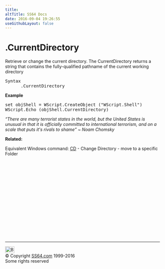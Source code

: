 ```yaml
---
title:
altTitle: SS64 Docs
date: 2016-09-04 19:26:55
useGithubLayout: false
---
```

<!-- #BeginLibraryItem "/Library/head_vb.lbi" --><!-- #EndLibraryItem --><h1>.CurrentDirectory</h1> 
<p>Retrieve or change the current  directory. The CurrentDirectory 
  returns a string that contains the fully-qualified pathname of the current working 
  directory </p>
<pre>Syntax 
      .CurrentDirectory
</pre>
<p><b>Example</b></p>
<pre>set objShell = WScript.CreateObject ("WScript.Shell")
WScript.Echo (objShell.CurrentDirectory)</pre>
<p class="quote"><i>“There are many terrorist states in the world, but the United States is unusual in that it is officially committed to international terrorism, and on a scale that puts it's rivals to shame” ~ Noam  Chomsky </i></p>
<p><b>Related:</b></p>
<p>Equivalent Windows command: <a href="../nt/cd.html">CD</a> - Change Directory - move to a specific Folder</p><!-- #BeginLibraryItem "/Library/foot_vb.lbi" --><p>
<!-- VB300 -->
<ins class="adsbygoogle" style="display:inline-block;width:300px;height:250px" data-ad-client="ca-pub-6140977852749469" data-ad-slot="1683739502"></ins>
<script>
(adsbygoogle = window.adsbygoogle || []).push({});
</script></p>
<hr>
<div id="bl" class="footer"><a href="cd.html#"><img src="../images/top.png" width="30" height="22" alt="Back to the Top"></a></div>
<div id="br" class="footer, tagline">© Copyright <a href="../index.html">SS64.com</a> 1999-2016<br>
Some rights reserved</div><!-- #EndLibraryItem -->

